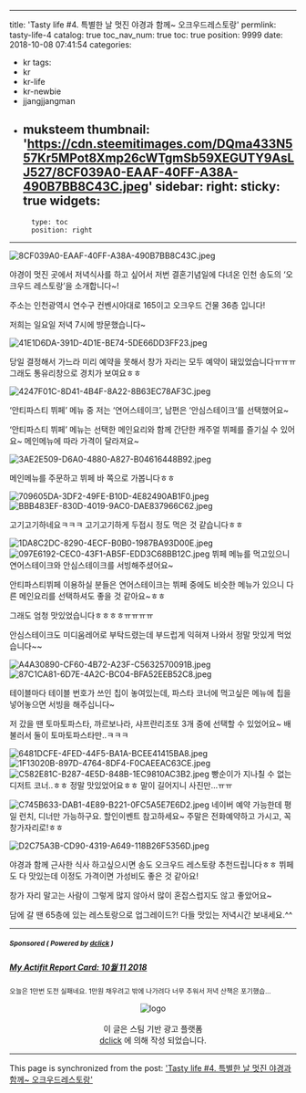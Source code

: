 
---
title: 'Tasty life #4. 특별한 날 멋진 야경과 함께~ 오크우드레스토랑'
permlink: tasty-life-4
catalog: true
toc_nav_num: true
toc: true
position: 9999
date: 2018-10-08 07:41:54
categories:
- kr
tags:
- kr
- kr-life
- kr-newbie
- jjangjjangman
- muksteem
thumbnail: 'https://cdn.steemitimages.com/DQma433N557Kr5MPot8Xmp26cWTgmSb59XEGUTY9AsLJ527/8CF039A0-EAAF-40FF-A38A-490B7BB8C43C.jpeg'
sidebar:
    right:
        sticky: true
widgets:
    -
        type: toc
        position: right
---


![8CF039A0-EAAF-40FF-A38A-490B7BB8C43C.jpeg](https://cdn.steemitimages.com/DQma433N557Kr5MPot8Xmp26cWTgmSb59XEGUTY9AsLJ527/8CF039A0-EAAF-40FF-A38A-490B7BB8C43C.jpeg)

야경이 멋진 곳에서 저녁식사를 하고 싶어서
저번 결혼기념일에 다녀온 인천 송도의
‘오크우드 레스토랑’을 소개합니다~!

주소는 인천광역시 연수구 컨벤시아대로 165이고
오크우드 건물 36층 입니다!

저희는 일요일 저녁 7시에 방문했습니다~ 

![41E1D6DA-391D-4D1E-BE74-5DE66DD3FF23.jpeg](https://cdn.steemitimages.com/DQmdqw2oXczpfyqrFuNvnJbFqUv5W56LDmVt7RqQd4pKw9p/41E1D6DA-391D-4D1E-BE74-5DE66DD3FF23.jpeg)

당일 결정해서 가느라 미리 예약을 못해서
창가 자리는 모두 예약이 돼있었습니다ㅠㅠㅠ
그래도 통유리창으로 경치가 보여요ㅎㅎ

![4247F01C-8D41-4B4F-8A22-8B63EC78AF3C.jpeg](https://cdn.steemitimages.com/DQmTTHU3VRnoEhv4TDByXcC267xWsHjraGtY6MZnN1vidM5/4247F01C-8D41-4B4F-8A22-8B63EC78AF3C.jpeg)

‘안티파스티 뷔페’ 메뉴 중 저는 ‘연어스테이크’, 
남편은 ‘안심스테이크’를 선택했어요~

‘안티파스티 뷔페’ 메뉴는 선택한 메인요리와 함께
간단한 캐주얼 뷔페를 즐기실 수 있어요~
메인메뉴에 따라 가격이 달라져요~

![3AE2E509-D6A0-4880-A827-B04616448B92.jpeg](https://cdn.steemitimages.com/DQmUd3e6MT4ewKFFSGWU5WMtGTJyn7a62GpBS4Pjxt21BJS/3AE2E509-D6A0-4880-A827-B04616448B92.jpeg)

메인메뉴를 주문하고 뷔페 바 쪽으로 가봅니다ㅎㅎ

![709605DA-3DF2-49FE-B10D-4E82490AB1F0.jpeg](https://cdn.steemitimages.com/DQmPG4Bu3AtqScTtg7Nye9qnEe6BkCBZyvmRLhrVcmk3cyt/709605DA-3DF2-49FE-B10D-4E82490AB1F0.jpeg)
![BBB483EF-830D-4019-9AC0-DAE837966C62.jpeg](https://cdn.steemitimages.com/DQmYTmdE8buTcLUMa9aMuabCN2L55ERsLV676fdvcuybJgf/BBB483EF-830D-4019-9AC0-DAE837966C62.jpeg)

고기고기하네요ㅋㅋㅋ 
고기고기하게 두접시 정도 먹은 것 같습니다ㅎㅎ

![1DA8C2DC-8290-4ECF-B0B0-1987BA93D00E.jpeg](https://cdn.steemitimages.com/DQmat5w1KDAd29gR6j1kyT4Rf4QB2hQw8fmvqQnK5EAs9xb/1DA8C2DC-8290-4ECF-B0B0-1987BA93D00E.jpeg)
![097E6192-CEC0-43F1-AB5F-EDD3C68BB12C.jpeg](https://cdn.steemitimages.com/DQmVbGP8yTfew4vwrjz9AGhaJovTpCt8gYhzroCPWrGhiZ2/097E6192-CEC0-43F1-AB5F-EDD3C68BB12C.jpeg)
뷔페 메뉴를 먹고있으니
연어스테이크와 안심스테이크를 서빙해주셨어요~

안티파스티뷔페 이용하실 분들은 
연어스테이크는 뷔페 중에도 비슷한 메뉴가 있으니
다른 메인요리를 선택하셔도 좋을 것 같아요~ㅎㅎ

그래도 엄청 맛있었습니다ㅎㅎㅎㅎㅠㅠㅠㅠ

안심스테이크도 미디움레어로 부탁드렸는데
부드럽게 익혀져 나와서 정말 맛있게 먹었습니다~~

![A4A30890-CF60-4B72-A23F-C5632570091B.jpeg](https://cdn.steemitimages.com/DQmR7wB94ySyPvoK2nKSWHd6NiwfaexTMqf5Eq6cr1mnH5v/A4A30890-CF60-4B72-A23F-C5632570091B.jpeg)
![87C1CA81-6D7E-4A2C-BC04-BFA52EEB52C8.jpeg](https://cdn.steemitimages.com/DQmPnKk88JihMLRF6FPG61xiNEaDF6ATPpu2hvZ4e9Ynf5G/87C1CA81-6D7E-4A2C-BC04-BFA52EEB52C8.jpeg)

테이블마다 테이블 번호가 쓰인 칩이 놓여있는데,
파스타 코너에 먹고싶은 메뉴에 칩을 넣어놓으면 
서빙을 해주십니다~

저 갔을 땐 토마토파스타, 까르보나라, 샤프란리조또 
3개 중에 선택할 수 있었어요~
배불러서 둘이 토마토파스타만..ㅋㅋㅋ

![6481DCFE-4FED-44F5-BA1A-BCEE41415BA8.jpeg](https://cdn.steemitimages.com/DQmXsEXgzcxLxXYRdLkm9fGbCZCEEdNDBpfLtAPuKfaSaXo/6481DCFE-4FED-44F5-BA1A-BCEE41415BA8.jpeg)
![1F13020B-897D-4764-8DF4-F0CAEEAC63CE.jpeg](https://cdn.steemitimages.com/DQmWMe5WatjiCF4xetHdXvUJtE9b4zncgi3J2iwGbKeFPt1/1F13020B-897D-4764-8DF4-F0CAEEAC63CE.jpeg)
![C582E81C-B287-4E5D-848B-1EC9810AC3B2.jpeg](https://cdn.steemitimages.com/DQmQ4s58Eygj2okxfQAERUfDJdZoskFhSL6wUypQWKJmmgR/C582E81C-B287-4E5D-848B-1EC9810AC3B2.jpeg)
빵순이가 지나칠 수 없는 디저트 코너..ㅎㅎ
정말 맛있었어요ㅎㅎ 말이 길어지니 사진만...ㅠㅠ

![C745B633-DAB1-4E89-B221-0FC5A5E7E6D2.jpeg](https://cdn.steemitimages.com/DQmeq6e36p9eis2A1dgCzJx2eFoTBavTUB6QUdb8PyewBEB/C745B633-DAB1-4E89-B221-0FC5A5E7E6D2.jpeg)
네이버 예약 가능한데 평일 런치, 디너만 가능하구요. 
할인이벤트 참고하세요~
주말은 전화예약하고 가시고, 꼭 창가자리로!ㅎㅎ

![D2C75A3B-CD90-4319-A649-118B26F5356D.jpeg](https://cdn.steemitimages.com/DQmXoXEdUi95d9wQK5eV6oZi44S85PhsSq83gj28D6kSFED/D2C75A3B-CD90-4319-A649-118B26F5356D.jpeg)

야경과 함께 근사한 식사 하고싶으시면
송도 오크우드 레스토랑 추천드립니다ㅎㅎ
뷔페도 다 맛있는데 이정도 가격이면 
가성비도 좋은 것 같아요!

창가 자리 말고는 사람이 그렇게 많지 않아서
많이 혼잡스럽지도 않고 좋았어요~

담에 갈 땐 65층에 있는 레스토랑으로 업그레이드?!
다들 맛있는 저녁시간 보내세요.^^

***
#####  <sub> **Sponsored ( Powered by [dclick](https://www.dclick.io) )** </sub>
##### [My Actifit Report Card: 10월 11 2018](https://api.dclick.io/v1/c?x=eyJhbGciOiJIUzI1NiIsInR5cCI6IkpXVCJ9.eyJjIjoidGFsa2F0aXZlLWJrIiwicyI6ImNvb2tpbmdzdG9yeTMtLTE1MzkzNDA0NTIwNTkiLCJhIjpbMTA1XSwidXJsIjoiaHR0cHM6Ly9zdGVlbWl0LmNvbS9hY3RpZml0L0BoYXBweTMzL2FjdGlmaXQtaGFwcHkzMy0yMDE4MTAxMXQxMjM4NDU4NDR6IiwiaWF0IjoxNTM5MzQwNDUyLCJleHAiOjE4NTQ3MDA0NTJ9.FSILXQkJE3o3LITlmB9hTP6lBku2purwplpmPyzNEJQ)
<sup>오늘은 1만번 도전 실패네요. 1만원 채우려고 밖에 나가려다 너무 추워서 저녁 산책은 포기했습...</sup>
<br><center>![logo](https://steemitimages.com/200x100/https://cdn.steemitimages.com/DQmbjkrc5UT4GgZXygAnS3mLrboAy7Y8gr7R7guB8HG3f5n/logopad500.png)<br><br>이 글은 스팀 기반 광고 플랫폼<br>[dclick](https://www.dclick.io) 에 의해 작성 되었습니다.</center>

- - -

This page is synchronized from the post: ['Tasty life #4. 특별한 날 멋진 야경과 함께~ 오크우드레스토랑'](https://steemit.com/@talkative-bk/tasty-life-4)
